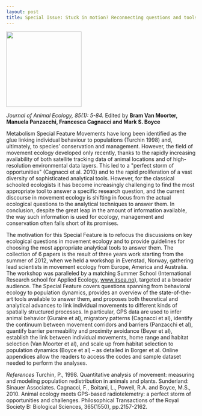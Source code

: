 ```yaml
---
layout: post
title: Special Issue: Stuck in motion? Reconnecting questions and tools in movement ecology
---
```


<a href="http://onlinelibrary.wiley.com/doi/10.1111/jane.2016.85.issue-1/issuetoc#group2" target="_blank">
  <img src="http://www.journalofanimalecology.org/SpringboardWebApp/userfiles/jane/image/Covers/85_1%20cover%20image.jpg" width="200">
</a>

*Journal of Animal Ecology, 85(1): 5-84.*
Edited by **Bram Van Moorter, Manuela Panzacchi, Francesca Cagnacci and Mark S. Boyce**

Metabolism Special Feature Movements have long been identified as the glue linking individual behaviour to populations (Turchin 1998) and, ultimately, to species’ conservation and management. However, the field of movement ecology developed only recently, thanks to the rapidly increasing availability of both satellite tracking data of animal locations and of high-resolution environmental data layers. This led to a "perfect storm of opportunities" (Cagnacci et al. 2010) and to the rapid proliferation of a vast diversity of sophisticated analytical tools. However, for the classical schooled ecologists it has become increasingly challenging to find the most appropriate tool to answer a specific research question, and the current discourse in movement ecology is shifting in focus from the actual ecological questions to the analytical techniques to answer them. In conclusion, despite the great leap in the amount of information available, the way such information is used for ecology, management and conservation often falls short of its promises.

The motivation for this Special Feature is to refocus the discussions on key ecological questions in movement ecology and to provide guidelines for choosing the most appropriate analytical tools to answer them. The collection of 6 papers is the result of three years work starting from the summer of 2012, when we held a workshop in Evenstad, Norway, gathering lead scientists in movement ecology from Europe, America and Australia. The workshop was paralleled by a matching Summer School (International Research school for Applied Ecology, www.irsea.no), targeted at a broader audience. The Special Feature covers questions spanning from behavioral ecology to population dynamics, provides an overview of the state-of-the-art tools available to answer them, and proposes both theoretical and analytical advances to link individual movements to different kinds of spatially structured processes. In particular, GPS data are used to infer animal behavior (Guraire et al), migratory patterns (Cagnacci et al), identify the continuum between movement corridors and barriers (Panzacchi et al), quantify barrier permeability and proximity avoidance (Beyer et al), establish the link between individual movements, home range and habitat selection (Van Moorter et al), and scale up from habitat selection to population dynamics (Boyce et al) – as detailed in Borger et al. Online appendices allow the readers to access the codes and sample dataset needed to perform the analyses.

*References*
Turchin, P., 1998. Quantitative analysis of movement: measuring and modeling population redistribution in animals and plants. Sunderland: Sinauer Associates.
Cagnacci, F., Boitani, L., Powell, R.A. and Boyce, M.S., 2010. Animal ecology meets GPS-based radiotelemetry: a perfect storm of opportunities and challenges. Philosophical Transactions of the Royal Society B: Biological Sciences, 365(1550), pp.2157-2162.

